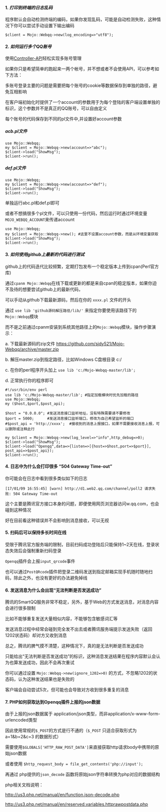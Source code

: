 #### 1. *打印到终端的日志乱码*

程序默认会自动检测终端的编码，如果你发现乱码，可能是自动检测失败，这种情况下你可以尝试手动设置下输出编码

    $client = Mojo::Webqq->new(log_encoding=>"utf8");
    
#### 2. *如何运行多个QQ账号*

使用[Controller-API](Controller-API.md)轻松实现多账号管理

如果你只是希望简单的跑起来一两个帐号，并不想或者不会使用API，可以参考如下方法：

多账号登录主要的问题是需要把每个账号的cookie等数据保存到单独的路径，避免互相影响

在客户端初始化时提供了一个account的参数用于为每个登陆的客户端设置单独的标识，这个参数并不是真正的QQ账号，可以自由定义

每个账号的代码保存到不同的pl文件中,并设置好account参数
    
##### acb.pl文件

    use Mojo::Webqq;
    my $client = Mojo::Webqq->new(account=>"abc"); 
    $client->load("ShowMsg");
    $client->run();
    
##### def.pl文件

    use Mojo::Webqq;
    my $client = Mojo::Webqq->new(account=>"def"); 
    $client->load("ShowMsg");
    $client->run();
    
单独运行abc.pl和def.pl即可

或者不想搞很多个pl文件，可以只使用一份代码，然后运行时通过环境变量`MOJO_WEBQQ_ACCOUNT`来传递account

    use Mojo::Webqq;
    my $client = Mojo::Webqq->new(); #这里不设置account参数，而是从环境变量获取
    $client->load("ShowMsg");
    $client->run();

#### 3. *如何使用github上最新的代码进行测试*

github上的代码迭代比较频繁，定期打包发布一个稳定版本上传到cpan(Perl官方库)

通过`cpanm Mojo::Webqq`在线下载或更新的都是来自cpan的稳定版本，如果你迫不及待的想要尝试github上的最新代码，

可以手动从github下载最新源码，然后在你的 `xxxx.pl` 文件的开头

通过 `use lib 'github源码解压路径/lib/'` 来指定你要使用该路径下的`Mojo::Webqq`模块

而不是之前通过cpanm安装到系统其他路径上的`Mojo::Webqq`模块，操作步骤演示：

a. 下载最新源码的zip文件 https://github.com/sjdy521/Mojo-Webqq/archive/master.zip

b. 解压master.zip到指定路径，比如Windows C盘根目录 c:/

c. 在你的perl程序开头加上 `use lib 'c:/Mojo-Webqq-master/lib';`

d. 正常执行你的程序即可

```
#!/usr/bin/env perl
use lib 'c:/Mojo-Webqq-master/lib'; #指定加载模块时优先加载的路径
use Mojo::Webqq;
my ($host,$port,$post_api);

$host = "0.0.0.0"; #发送消息接口监听地址，没有特殊需要请不要修改
$port = 5000;      #发送消息接口监听端口，修改为自己希望监听的端口
#$post_api = 'http://xxxx';  #接收到的消息上报接口，如果不需要接收消息上报，可以删除或注释此行

my $client = Mojo::Webqq->new(log_level=>"info",http_debug=>0);
$client->load("ShowMsg");
$client->load("Openqq",data=>{listen=>[{host=>$host,port=>$port}], post_api=>$post_api});
$client->run();
```
#### 4. 日志中为什么会打印很多 “504 Gateway Time-out”

你可能会在日志中看到很多类似如下的日志

`[17/01/09 16:55:45] [warn] http://d1.web2.qq.com/channel/poll2 请求失败: 504 Gateway Time-out`

这个主要是腾讯官方接口本身的问题，即便使用网页浏览器访问w.qq.com，也会碰到这种情况

好在目前看这种错误并不会影响到消息接收，可以无视

#### 5. 扫码后可以保持多长时间在线

受限于腾讯官方服务端的限制，目前扫码成功登陆后只能保持1~2天在线，登录状态失效后会强制重新扫码登录

`Openqq`插件会上报`input_qrcode`事件

也可以通过`PostQRcode`插件把登录二维码发送到指定邮箱实现手机随时随地扫码，除此之外，也没有更好的办法避免掉线

#### 6. 发送消息为什么会出现“无法判断是否发送成功”

腾讯的SmartQQ服务非常不稳定，另外，基于Web的方式发送消息，对消息内容会进行很多限制

比如不能够重复发送大量相似内容，不能够包含敏感词汇等

发送消息过程中经常会碰到完全发不出去或者腾讯服务端提示发送失败（返回1202状态码）却对方又收到消息

总之，腾讯的脾气摸不清楚，这种情况下，真的是无法判断是否发送成功

只能给出“无法判断是否发送成功”的标识，这种消息发送结果在程序内容默认会认为也算发送成功，因此不会再次重试

你可以通过设置 `Mojo::Webqq->new(ignore_1202=>0)` 的方式，不忽略1202的状态码，认为这种发送结果也是失败的

客户端会自动尝试5次，但可能也会导致对方收到很多重复的消息

#### 7. PHP如何获取达到Openqq插件上报的json数据

由于上报的json数据属于 application/json类型，而非application/x-www-form-urlencoded类型

因此使用常规的`$_POST`的方式是行不通的（`$_POST` 只适合获取形式为 a=1&b=2&c=3 的数据形式）

需要使用`$GLOBALS['HTTP_RAW_POST_DATA']`来直接获取http请求body中携带的原始json数据

或者使用 `$http_request_body = file_get_contents('php://input');`

再通过 php提供的`json_decode` 函数将原始json字符串转换为php对应的数据结构

php相关文档说明：

http://us3.php.net/manual/en/function.json-decode.php

http://us3.php.net/manual/en/reserved.variables.httprawpostdata.php
